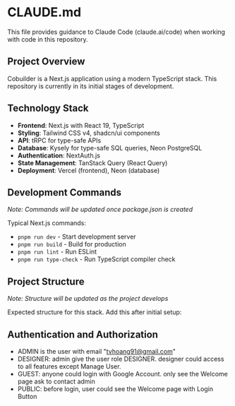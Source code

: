 # CLAUDE.md

This file provides guidance to Claude Code (claude.ai/code) when working with code in this repository.

## Project Overview

Cobuilder is a Next.js application using a modern TypeScript stack. This repository is currently in its initial stages of development.

## Technology Stack

- **Frontend**: Next.js with React 19, TypeScript
- **Styling**: Tailwind CSS v4, shadcn/ui components
- **API**: tRPC for type-safe APIs
- **Database**: Kysely for type-safe SQL queries, Neon PostgreSQL
- **Authentication**: NextAuth.js
- **State Management**: TanStack Query (React Query)
- **Deployment**: Vercel (frontend), Neon (database)

## Development Commands

*Note: Commands will be updated once package.json is created*

Typical Next.js commands:
- `pnpm run dev` - Start development server
- `pnpm run build` - Build for production
- `pnpm run lint` - Run ESLint
- `pnpm run type-check` - Run TypeScript compiler check

## Project Structure

*Note: Structure will be updated as the project develops*

Expected structure for this stack. Add this after initial setup:

## Authentication and Authorization

- ADMIN is the user with email "tvhoang91@gmail.com"
- DESIGNER: admin give the user role DESIGNER. designer could access to all features except Manage User.
- GUEST: anyone could login with Google Account. only see the Welcome page ask to contact admin
- PUBLIC: before login, user could see the Welcome page with Login Button